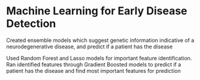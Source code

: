 # Machine Learning for Early Disease Detection

Created ensemble models which suggest genetic information indicative of a neurodegenerative disease, and predict if a patient has the disease

Used Random Forest and Lasso models for important feature identification. Ran identified features through Gradient Boosted models to predict if a patient has the disease and find most important features for prediction
